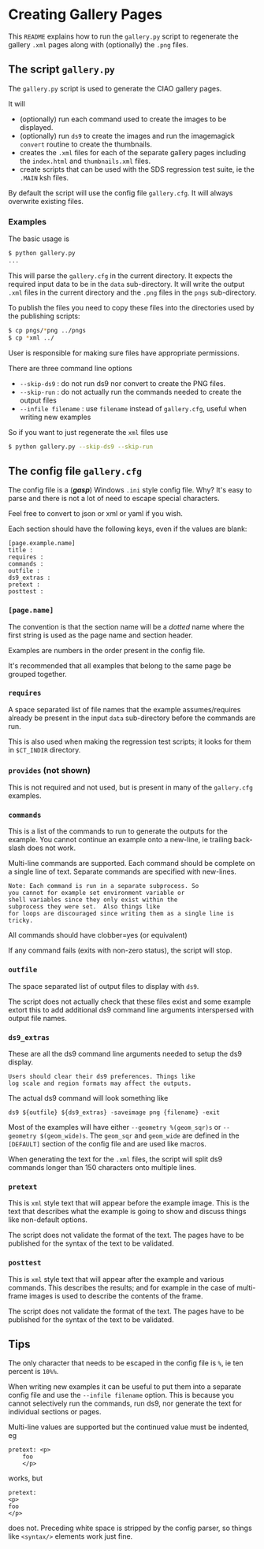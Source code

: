 # Creating Gallery Pages

This `README` explains how to run the `gallery.py` script to
regenerate the gallery `.xml` pages along with (optionally) 
the `.png` files.


## The script `gallery.py`

The `gallery.py` script is used to generate the CIAO gallery pages.

It will 

- (optionally) run each command used to create the 
images to be displayed. 
- (optionally) run `ds9` to create the images and run the
imagemagick `convert` routine to create the thumbnails. 
- creates the `.xml` files for each of the separate gallery 
pages including the `index.html` and `thumbnails.xml` files.
- create scripts that can be used with the SDS regression test
suite, ie the `.MAIN` ksh files.

By default the script will use the config file `gallery.cfg`.
It will always overwrite existing files.

### Examples

The basic usage is

```bash
$ python gallery.py
...
```

This will parse the `gallery.cfg` in the current directory.  It expects
the required input data to be in the `data` sub-directory.  It will write
the output `.xml` files in the current directory and the `.png` files in the
`pngs` sub-directory.

To publish the files you need to copy these files into the directories
used by the publishing scripts:

```bash
$ cp pngs/*png ../pngs
$ cp *xml ../
```

User is responsible for making sure files have appropriate permissions.

There are three command line options

- `--skip-ds9` : do not run ds9 nor convert to create the PNG files.
- `--skip-run` : do not actually run the commands needed to create the output files
- `--infile filename` : use `filename` instead of `gallery.cfg`, useful when writing new examples

So if you want to just regenerate the `xml` files use

```bash
$ python gallery.py --skip-ds9 --skip-run
```


## The config file `gallery.cfg`

The config file is a (***gasp***) Windows `.ini` style config file.
Why?  It's easy to parse and there is not a lot of need to escape
special characters.

Feel free to convert to json or xml or yaml if you wish.

Each section should have the following keys, even if the values are blank:

```
[page.example.name]
title : 
requires : 
commands : 
outfile :
ds9_extras : 
pretext :
posttest : 
```


### `[page.name]` 

The convention is that the section name will be a _dotted_ name
where the first string is used as the page name and section header.

Examples are numbers in the order present in the config file. 

It's recommended that all examples that belong to the same page be
grouped together.

### `requires`

A space separated list of file names that the example assumes/requires already be
present in the input `data` sub-directory before the commands
are run.  

This is also used when making the regression test scripts; it looks
for them in `$CT_INDIR` directory.

### `provides` (not shown)

This is not required and not used, but is present in many of the
`gallery.cfg` examples.

### `commands`

This is a list of the commands to run to generate the outputs
for the example.  You cannot continue an example onto a new-line, ie
trailing back-slash does not work.  

Multi-line commands are supported.  Each command should be complete on a single line of text.
Separate commands are specified with new-lines.  

    Note: Each command is run in a separate subprocess. So 
    you cannot for example set environment variable or
    shell variables since they only exist within the 
    subprocess they were set.  Also things like 
    for loops are discouraged since writing them as a single line is tricky.
    
All commands should have clobber=yes (or equivalent)

If any command fails (exits with non-zero status), the script will
stop.

### `outfile`

The space separated list of output files to display with `ds9`.

The script does not actually check that these files exist and
some example extort this to add additional ds9 command line
arguments interspersed with output file names.


### `ds9_extras`

These are all the ds9 command line arguments needed to setup
the ds9 display.

    Users should clear their ds9 preferences. Things like
    log scale and region formats may affect the outputs.
    
The actual ds9 command will look something like

`ds9 ${outfile} ${ds9_extras} -saveimage png {filename} -exit`


Most of the examples will have either `--geometry %(geom_sqr)s` 
or `--geometry $(geom_wide)s`.  The `geom_sqr` and `geom_wide` are defined in the `[DEFAULT]`
section of the config file and are used like macros.

When generating the text for the `.xml` files, the script will
split ds9 commands longer than 150 characters onto multiple
lines.


### `pretext`

This is `xml` style text that will appear before the example image.
This is the text that describes what the example is going to show
and discuss things like non-default options.

The script does not validate the format of the text.  The pages
have to be published for the syntax of the text to be validated.

### `posttest`

This is `xml` style text that will appear after the example
and various commands.  This describes the results; and for example
in the case of multi-frame images is used to describe the contents 
of the frame.

The script does not validate the format of the text.  The pages
have to be published for the syntax of the text to be validated.

## Tips

The only character that needs to be escaped in the config file is `%`,
ie ten percent is `10%%`.

When writing new examples it can be useful to put them into a separate
config file and use the `--infile filename` option.  This is because you cannot
selectively run the commands, run ds9, nor generate the text for individual
sections or pages.

Multi-line values are supported but the continued value must 
be indented, eg

```
pretext: <p>
    foo
    </p>
``` 

works, but

```
pretext:
<p>
foo
</p>
```

does not.  Preceding white space is stripped by the 
config parser, so things like `<syntax/>` elements work just fine.

